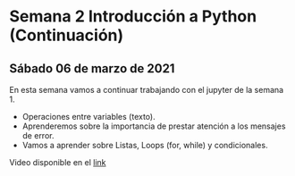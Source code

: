 # Semana 2 Introducción a Python (Continuación)
## Sábado 06 de marzo de 2021
En esta semana vamos a continuar trabajando con el jupyter de la semana 1.
* Operaciones entre variables (texto).
* Aprenderemos sobre la importancia de prestar atención a los mensajes de error.
* Vamos a aprender sobre Listas, Loops (for, while) y condicionales.

Video disponible en el [link](https://www.youtube.com/watch?v=oPZww1AcxCQ)

